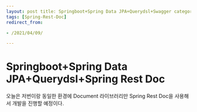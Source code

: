 ```yaml
---
layout: post title: Springboot+Spring Data JPA+Querydsl+Swagger category: [Springboot]
tags: [Spring-Rest-Doc]
redirect_from:

- /2021/04/09/

---
```


# Springboot+Spring Data JPA+Querydsl+Spring Rest Doc

오늘은 저번이랑 동일한 환경에 Document 라이브러리만 Spring Rest Doc을 사용해서 개발을 진행할 예정이다.



